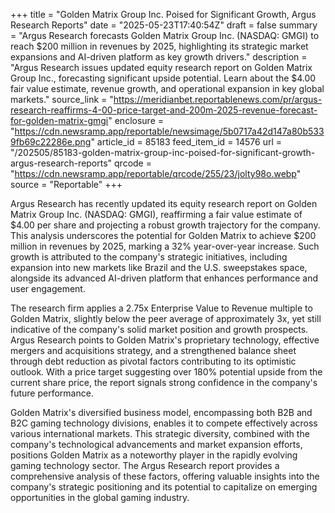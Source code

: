 +++
title = "Golden Matrix Group Inc. Poised for Significant Growth, Argus Research Reports"
date = "2025-05-23T17:40:54Z"
draft = false
summary = "Argus Research forecasts Golden Matrix Group Inc. (NASDAQ: GMGI) to reach $200 million in revenues by 2025, highlighting its strategic market expansions and AI-driven platform as key growth drivers."
description = "Argus Research issues updated equity research report on Golden Matrix Group Inc., forecasting significant upside potential. Learn about the $4.00 fair value estimate, revenue growth, and operational expansion in key global markets."
source_link = "https://meridianbet.reportablenews.com/pr/argus-research-reaffirms-4-00-price-target-and-200m-2025-revenue-forecast-for-golden-matrix-gmgi"
enclosure = "https://cdn.newsramp.app/reportable/newsimage/5b0717a42d147a80b5339fb69c22286e.png"
article_id = 85183
feed_item_id = 14576
url = "/202505/85183-golden-matrix-group-inc-poised-for-significant-growth-argus-research-reports"
qrcode = "https://cdn.newsramp.app/reportable/qrcode/255/23/jolty98o.webp"
source = "Reportable"
+++

<p>Argus Research has recently updated its equity research report on Golden Matrix Group Inc. (NASDAQ: GMGI), reaffirming a fair value estimate of $4.00 per share and projecting a robust growth trajectory for the company. This analysis underscores the potential for Golden Matrix to achieve $200 million in revenues by 2025, marking a 32% year-over-year increase. Such growth is attributed to the company's strategic initiatives, including expansion into new markets like Brazil and the U.S. sweepstakes space, alongside its advanced AI-driven platform that enhances performance and user engagement.</p><p>The research firm applies a 2.75x Enterprise Value to Revenue multiple to Golden Matrix, slightly below the peer average of approximately 3x, yet still indicative of the company's solid market position and growth prospects. Argus Research points to Golden Matrix's proprietary technology, effective mergers and acquisitions strategy, and a strengthened balance sheet through debt reduction as pivotal factors contributing to its optimistic outlook. With a price target suggesting over 180% potential upside from the current share price, the report signals strong confidence in the company's future performance.</p><p>Golden Matrix's diversified business model, encompassing both B2B and B2C gaming technology divisions, enables it to compete effectively across various international markets. This strategic diversity, combined with the company's technological advancements and market expansion efforts, positions Golden Matrix as a noteworthy player in the rapidly evolving gaming technology sector. The Argus Research report provides a comprehensive analysis of these factors, offering valuable insights into the company's strategic positioning and its potential to capitalize on emerging opportunities in the global gaming industry.</p>
